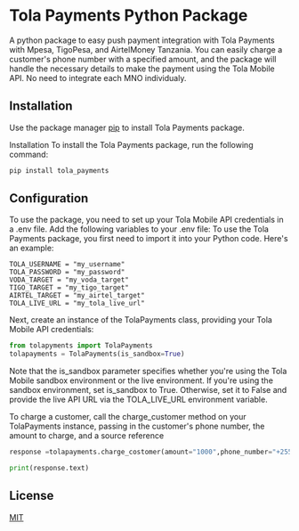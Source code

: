 
# Tola Payments Python Package


A python package to easy push payment integration with Tola Payments with Mpesa, TigoPesa, and AirtelMoney Tanzania. You can easily charge a customer's phone number with a specified amount, and the package will handle the necessary details to make the payment using the Tola Mobile API. No need to integrate each MNO individualy.

## Installation
Use the package manager [pip](https://pip.pypa.io/en/stable/) to install Tola Payments package.

Installation To install the Tola Payments package, run the following command:

```bash
pip install tola_payments
```

## Configuration

To use the package, you need to set up your Tola Mobile API credentials in a .env file. Add the following variables to your .env file: To use the Tola Payments package, you first need to import it into your Python code. Here's an example:


```env
TOLA_USERNAME = "my_username"
TOLA_PASSWORD = "my_password"
VODA_TARGET = "my_voda_target"
TIGO_TARGET = "my_tigo_target"
AIRTEL_TARGET = "my_airtel_target"
TOLA_LIVE_URL = "my_tola_live_url"
```

Next, create an instance of the TolaPayments class, providing your Tola Mobile API credentials:

```python
from tolapyments import TolaPayments
tolapayments = TolaPayments(is_sandbox=True)
```


Note that the is_sandbox parameter specifies whether you're using the Tola Mobile sandbox environment or the live environment. If you're using the sandbox environment, set is_sandbox to True. Otherwise, set it to False and provide the live API URL via the TOLA_LIVE_URL environment variable.

To charge a customer, call the charge_customer method on your TolaPayments instance, passing in the customer's phone number, the amount to charge, and a source reference

```python
response =tolapayments.charge_costomer(amount="1000",phone_number="+25561189850", sourcereference='4546f56543poF66')

print(response.text)
```


## License

[MIT](https://choosealicense.com/licenses/mit/)
